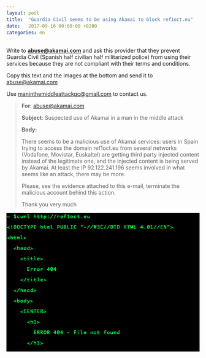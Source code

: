 ```yaml
---
layout: post
title:  "Guardia Civil seems to be using Akamai to block ref1oct.eu"
date:   2017-09-16 00:00:00 +0200
categories: en
---
```

Write to **abuse@akamai.com** and ask this provider that they prevent Guardia Civil (Spanish half civilian half militarized police) from using their services because they are not compliant with their terms and conditions.

Copy this text and the images at the bottom and send it to abuse@akamai.com

Use maninthemiddleattackgc@gmail.com to contact us.

> **For**: abuse@akamai.com
>
> **Subject**: Suspected use of Akamai in a man in the middle attack
>
> **Body:**
>
> There seems to be a malicious use of Akamai services: users in Spain trying to access the domain ref1oct.eu from several networks (Vodafone, Movistar, Euskaltel) are getting third party injected content instead of the legitimate one, and the injected content is being served by Akamai. At least the IP 92.122.241.196 seems involved in what seems like an attack, there may be more.
>
> Please, see the evidence attached to this e-mail, terminate the malicious account behind this action.
>
> Thank you very much

![evidence for akamai](/media/img1.png "evidence for akamai")
